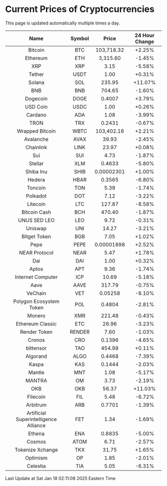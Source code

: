 # Current Prices of Cryptocurrencies
This page is updated automatically multiple times a day.

| Name | Symbol | Price | 24 Hour Change |
| :---: |:---:| :---: | :---: |
| Bitcoin | BTC | 103,718.32 | +2.25% |
| Ethereum | ETH | 3,315.60 | -1.45% |
| XRP | XRP | 3.15 | -5.58% |
| Tether | USDT | 1.00 | +0.31% |
| Solana | SOL | 235.95 | +11.07% |
| BNB | BNB | 704.65 | -1.60% |
| Dogecoin | DOGE | 0.4007 | +3.79% |
| USD Coin | USDC | 1.00 | +0.26% |
| Cardano | ADA | 1.08 | -3.99% |
| TRON | TRX | 0.2431 | -0.67% |
| Wrapped Bitcoin | WBTC | 103,402.16 | +2.21% |
| Avalanche | AVAX | 39.93 | -2.45% |
| Chainlink | LINK | 23.97 | +0.08% |
| Sui | SUI | 4.73 | -1.87% |
| Stellar | XLM | 0.4633 | -5.80% |
| Shiba Inu | SHIB | 0.00002301 | +1.00% |
| Hedera | HBAR | 0.3565 | -6.80% |
| Toncoin | TON | 5.39 | -1.74% |
| Polkadot | DOT | 7.12 | -3.22% |
| Litecoin | LTC | 127.87 | -8.58% |
| Bitcoin Cash | BCH | 470.40 | -1.87% |
| UNUS SED LEO | LEO | 9.72 | -0.31% |
| Uniswap | UNI | 14.27 | -3.21% |
| Bitget Token | BGB | 7.05 | +1.02% |
| Pepe | PEPE | 0.00001898 | +2.52% |
| NEAR Protocol | NEAR | 5.47 | +1.78% |
| Dai | DAI | 1.00 | +0.32% |
| Aptos | APT | 9.36 | -1.74% |
| Internet Computer | ICP | 10.69 | -5.18% |
| Aave | AAVE | 317.79 | -0.75% |
| VeChain | VET | 0.05258 | -8.10% |
| Polygon Ecosystem Token | POL | 0.4804 | -2.81% |
| Monero | XMR | 221.48 | -0.43% |
| Ethereum Classic | ETC | 26.96 | -3.23% |
| Render Token | RENDER | 7.60 | -1.03% |
| Cronos | CRO | 0.1396 | -4.65% |
| bittensor | TAO | 454.98 | +0.11% |
| Algorand | ALGO | 0.4468 | -7.39% |
| Kaspa | KAS | 0.1444 | -2.03% |
| Mantle | MNT | 1.08 | -5.17% |
| MANTRA | OM | 3.73 | -2.19% |
| OKB | OKB | 56.37 | +11.03% |
| Filecoin | FIL | 5.48 | -6.72% |
| Arbitrum | ARB | 0.7701 | -1.39% |
| Artificial Superintelligence Alliance | FET | 1.34 | -1.69% |
| Ethena | ENA | 0.8835 | -5.00% |
| Cosmos | ATOM | 6.71 | -2.57% |
| Tokenize Xchange | TKX | 31.75 | +1.65% |
| Optimism | OP | 1.85 | -2.01% |
| Celestia | TIA | 5.05 | -6.31% |

Last Update at Sat Jan 18 02:11:08 2025 Eastern Time